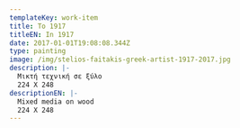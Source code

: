 ```yaml
---
templateKey: work-item
title: Το 1917
titleEN: In 1917
date: 2017-01-01T19:08:08.344Z
type: painting
image: /img/stelios-faitakis-greek-artist-1917-2017.jpg
description: |-
  Μικτή τεχνική σε ξύλο
  224 X 248
descriptionEN: |-
  Mixed media on wood
  224 X 248
---
```

